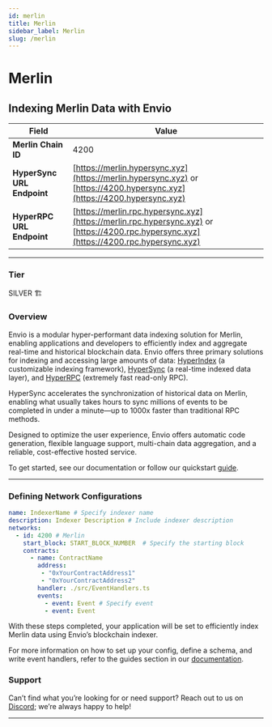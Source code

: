```yaml
---
id: merlin
title: Merlin
sidebar_label: Merlin
slug: /merlin
---
```


# Merlin

## Indexing Merlin Data with Envio

| **Field**                     | **Value**                                                                                          |
|-------------------------------|----------------------------------------------------------------------------------------------------|
| **Merlin Chain ID**     | 4200                                                                                            |
| **HyperSync URL Endpoint**    | [https://merlin.hypersync.xyz](https://merlin.hypersync.xyz) or [https://4200.hypersync.xyz](https://4200.hypersync.xyz) |
| **HyperRPC URL Endpoint**     | [https://merlin.rpc.hypersync.xyz](https://merlin.rpc.hypersync.xyz) or [https://4200.rpc.hypersync.xyz](https://4200.rpc.hypersync.xyz) |

---

### Tier

SILVER 🏗️

### Overview

Envio is a modular hyper-performant data indexing solution for Merlin, enabling applications and developers to efficiently index and aggregate real-time and historical blockchain data. Envio offers three primary solutions for indexing and accessing large amounts of data: [HyperIndex](/docs/HyperIndex/overview) (a customizable indexing framework), [HyperSync](/docs/HyperSync/overview) (a real-time indexed data layer), and [HyperRPC](/docs/HyperSync/overview-hyperrpc) (extremely fast read-only RPC).

HyperSync accelerates the synchronization of historical data on Merlin, enabling what usually takes hours to sync millions of events to be completed in under a minute—up to 1000x faster than traditional RPC methods.

Designed to optimize the user experience, Envio offers automatic code generation, flexible language support, multi-chain data aggregation, and a reliable, cost-effective hosted service.

To get started, see our documentation or follow our quickstart [guide](/docs/HyperIndex/contract-import).

---

### Defining Network Configurations

```yaml
name: IndexerName # Specify indexer name
description: Indexer Description # Include indexer description
networks:
  - id: 4200 # Merlin  
    start_block: START_BLOCK_NUMBER  # Specify the starting block
    contracts:
      - name: ContractName
        address:
         - "0xYourContractAddress1"
         - "0xYourContractAddress2"
        handler: ./src/EventHandlers.ts
        events:
          - event: Event # Specify event
          - event: Event
```

With these steps completed, your application will be set to efficiently index Merlin data using Envio’s blockchain indexer.

For more information on how to set up your config, define a schema, and write event handlers, refer to the guides section in our [documentation](/docs/HyperIndex/configuration-file).

### Support

Can’t find what you’re looking for or need support? Reach out to us on [Discord](https://discord.com/invite/Q9qt8gZ2fX); we’re always happy to help!

---
